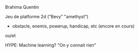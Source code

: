 Brahima Quentin

Jeu de platforme 2d ("Bevy" "amethyst")
- obstacle, enemis, powerup, handicap, etc (encore en cours)

ou/et

HYPE: Machine learning? "On y connait rien" 